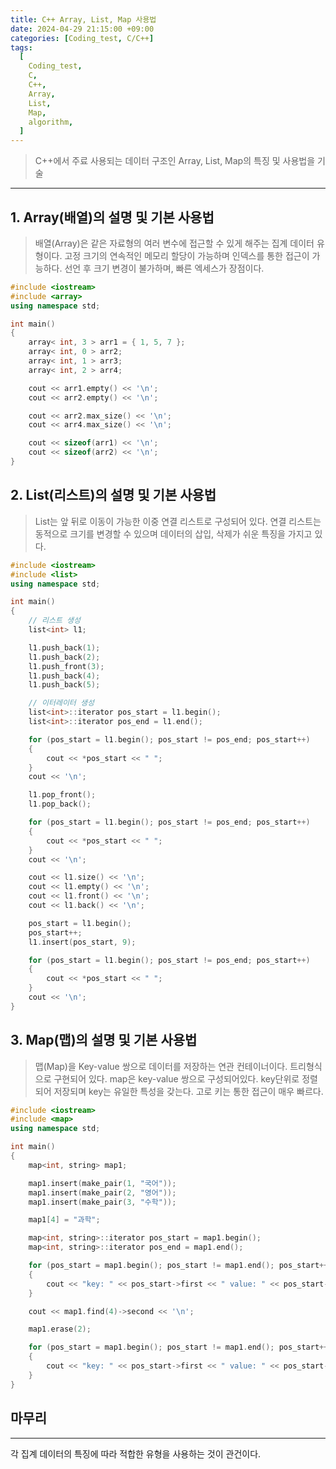 ```yaml
---
title: C++ Array, List, Map 사용법
date: 2024-04-29 21:15:00 +09:00
categories: [Coding_test, C/C++]
tags:
  [
    Coding_test,
    C,
    C++,
    Array,
    List,
    Map,
    algorithm,
  ]
---
```


> C++에서 주료  사용되는 데이터  구조인 Array, List, Map의  특징 및 사용법을 기술

---

## 1. Array(배열)의 설명 및 기본 사용법

> 배열(Array)은 같은 자료형의 여러 변수에 접근할 수 있게 해주는 집계 데이터 유형이다.
> 고정 크기의 연속적인 메모리 할당이 가능하며 인덱스를 통한 접근이 가능하다.
> 선언 후 크기 변경이 불가하며, 빠른 엑세스가 장점이다.

```cpp
#include <iostream>
#include <array>
using namespace std;

int main()
{
	array< int, 3 > arr1 = { 1, 5, 7 };
	array< int, 0 > arr2;
	array< int, 1 > arr3;
	array< int, 2 > arr4;

	cout << arr1.empty() << '\n';
	cout << arr2.empty() << '\n';

	cout << arr2.max_size() << '\n';
	cout << arr4.max_size() << '\n';

	cout << sizeof(arr1) << '\n';
	cout << sizeof(arr2) << '\n';
}
```

## 2. List(리스트)의 설명 및 기본 사용법

> List는 앞 뒤로 이동이 가능한 이중 연결 리스트로 구성되어 있다.
> 연결 리스트는 동적으로 크기를 변경할 수 있으며 데이터의 삽입, 삭제가 쉬운 특징을 가지고 있다.

```cpp
#include <iostream>
#include <list>
using namespace std;

int main()
{
	// 리스트 생성
	list<int> l1;

	l1.push_back(1);
	l1.push_back(2);
	l1.push_front(3);
	l1.push_back(4);
	l1.push_back(5);

	// 이터레이터 생성
	list<int>::iterator pos_start = l1.begin();
	list<int>::iterator pos_end = l1.end();

	for (pos_start = l1.begin(); pos_start != pos_end; pos_start++)
	{
		cout << *pos_start << " ";
	}
	cout << '\n';

	l1.pop_front();
	l1.pop_back();

	for (pos_start = l1.begin(); pos_start != pos_end; pos_start++)
	{
		cout << *pos_start << " ";
	}
	cout << '\n';

	cout << l1.size() << '\n';
	cout << l1.empty() << '\n';
	cout << l1.front() << '\n';
	cout << l1.back() << '\n';

	pos_start = l1.begin();
	pos_start++;
	l1.insert(pos_start, 9);

	for (pos_start = l1.begin(); pos_start != pos_end; pos_start++)
	{
		cout << *pos_start << " ";
	}
	cout << '\n';
}
```

## 3. Map(맵)의 설명 및 기본 사용법

> 맵(Map)을 Key-value 쌍으로 데이터를 저장하는 연관 컨테이너이다. 트리형식으로 구현되어 있다.
> map은 key-value 쌍으로 구성되어있다.
> key단위로 정렬되어 저장되며 key는 유일한 특성을 갖는다.
> 고로 키는 통한 접근이 매우 빠르다.

```cpp
#include <iostream>
#include <map>
using namespace std;

int main()
{
	map<int, string> map1;

	map1.insert(make_pair(1, "국어"));
	map1.insert(make_pair(2, "영어"));
	map1.insert(make_pair(3, "수학"));

	map1[4] = "과학";

	map<int, string>::iterator pos_start = map1.begin();
	map<int, string>::iterator pos_end = map1.end();

	for (pos_start = map1.begin(); pos_start != map1.end(); pos_start++)
	{
		cout << "key: " << pos_start->first << " value: " << pos_start->second << '\n';
	}

	cout << map1.find(4)->second << '\n';

	map1.erase(2);

	for (pos_start = map1.begin(); pos_start != map1.end(); pos_start++)
	{
		cout << "key: " << pos_start->first << " value: " << pos_start->second << '\n';
	}
}
```

## 마무리
---
각 집계 데이터의 특징에 따라 적합한 유형을 사용하는 것이 관건이다.